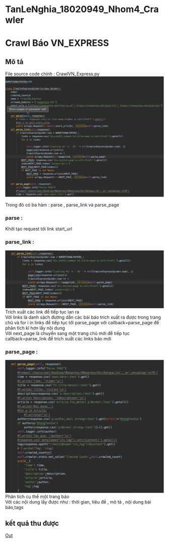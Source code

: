 # TanLeNghia_18020949_Nhom4_Crawler
# Crawl Báo VN_EXPRESS

## Mô tả
File source code chính : CrawlVN_Express.py
![](img/Screen_shot.png)

Trong đó có ba hàm : parse , parse_link và parse_page

### parse : 
Khởi tạo request tới link start_url

### parse_link :
![](img/Screen_1.png)
Trích xuất các link để tiếp tục lan ra<br/>
Với links là danh sách đường dẫn các bài báo trích xuất ra được trong trang chủ và for i in links để tiếp tục tới parse_page với callback=parse_page để phân tích kĩ hơn lấy nội dung <br/>
Với next_page là chuyển sang một trang chủ mới để tiếp tục callback=parse_link để trích xuất các links báo mới

### parse_page :  
![](img/Screen_2.png)
Phân tích cụ thể một trang báo<br/>
Với các nội dung lấy được như : thời gian, tiêu đề , mô tả , nội dung bài báo,tags

## kết quả thu được
[Out](https://github.com/LENGHIA-CN8/TanLeNghia_18020949_Nhom4_Crawler/tree/master/VNexpress/spiders/Out.json)
